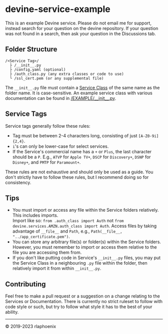 # devine-service-example

This is an example Devine service. Please do not email me for support, instead search for your question on the devine
repository. If your question was not found in a search, then ask your question in the Discussions tab.

## Folder Structure

```
/<Service Tag>/
  ├ /__init__.py
  ├ /config.yaml (optional)
  ├ /auth_class.py (any extra classes or code to use)
  └ /ssl_cert.pem (or any supplemental file)
```

The `__init__.py` file must contain a [Service Class](#service-class) of the same name as the folder name. It is
case-sensitive. An example service class with various documentation can be found in
[/EXAMPLE/\_\_init__.py](/EXAMPLE/__init__.py).

## Service Tags

Service tags generally follow these rules:

- Tag must be between 2-4 characters long, consisting of just `[A-Z0-9i]{2,4}`.
- `i`'s can only be lower-case for select services.
- If the Service's commercial name has a `+` or `Plus`, the last character should be a `P`.
  E.g., `ATVP` for `Apple TV+`, `DSCP` for `Discovery+`, `DSNP` for `Disney+`, and `PMTP` for `Paramount+`.

These rules are not exhaustive and should only be used as a guide. You don't strictly have to follow these rules, but
I recommend doing so for consistency.

## Tips

- You must import or access any file within the Service folders relatively. This includes imports.  
  Import like so: `from .auth_class import Auth` not `from devine.services.AMZN.auth_class import Auth`.
  Access files by taking advantage of `__file__` and `Path`, e.g., `Path(__file__, "../app_certificate.pem")`.
- You can store any arbitrary file(s) or folder(s) within the Service folders. However, you must remember to import
  or access them relative to the file you are accessing them from.
- If you don't like putting code in Service's `__init__.py` files, you may put the Service Class in a neighbouring
  `.py` file within the folder, then relatively import it from within `__init__.py`.

## Contributing

Feel free to make a pull request or a suggestion on a change relating to the Services or Documentation.
There is currently no strict ruleset to follow with code style or such, but try to follow what style it has
to the best of your ability.

* * *

© 2019-2023 rlaphoenix
